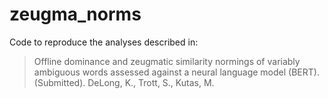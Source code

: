# zeugma_norms

Code to reproduce the analyses described in:

> Offline dominance and zeugmatic similarity normings of variably ambiguous words assessed against a neural language model (BERT). (Submitted). DeLong, K., Trott, S., Kutas, M.


